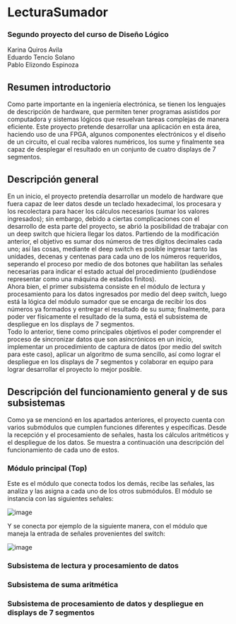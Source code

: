 # LecturaSumador
### Segundo proyecto del curso de Diseño Lógico  
Karina Quiros Avila  
Eduardo Tencio Solano  
Pablo Elizondo Espinoza  

## Resumen introductorio
Como parte importante en la ingeniería electrónica, se tienen los lenguajes de descripción de hardware, que permiten tener programas asistidos por computadora y sistemas lógicos que resuelvan tareas complejas de manera eficiente. Este proyecto pretende desarrollar una aplicación en esta área, haciendo uso de una FPGA, algunos componentes electrónicos y el diseño de un circuito, el cual reciba valores numéricos, los sume y finalmente sea capaz de desplegar el resultado en un conjunto de cuatro displays de 7 segmentos.

## Descripción general
En un inicio, el proyecto pretendía desarrollar un modelo de hardware que fuera capaz de leer datos desde un teclado hexadecimal, los procesara y los recolectara para hacer los cálculos necesarios (sumar los valores ingresados); sin embargo, debido a ciertas complicaciones con el desarrollo de esta parte del proyecto, se abrió la posibilidad de trabajar con un deep switch que hiciera llegar los datos.
Partiendo de la modificación anterior, el objetivo es sumar dos números de tres dígitos decimales cada uno; así las cosas, mediante el deep switch es posible ingresar tanto las unidades, decenas y centenas para cada uno de los números requeridos, seperando el proceso por medio de dos botones que habilitan las señales necesarias para indicar el estado actual del procedimiento (pudiéndose representar como una máquina de estados finitos).  
Ahora bien, el primer subsistema consiste en el módulo de lectura y procesamiento para los datos ingresados por medio del deep switch, luego está la lógica del módulo sumador que se encarga de recibir los dos números ya formados y entregar el resultado de su suma; finalmente, para poder ver físicamente el resultado de la suma, está el subsistema de despliegue en los displays de 7 segmentos.  
Todo lo anterior, tiene como principales objetivos el poder comprender el proceso de sincronizar datos que son asincrónicos en un inicio, implementar un procedimiento de captura de datos (por medio del switch para este caso), aplicar un algoritmo de suma sencillo, así como lograr el despliegue en los displays de 7 segmentos y colaborar en equipo para lograr desarrollar el proyecto lo mejor posible. 


## Descripción del funcionamiento general y de sus subsistemas
Como ya se mencionó en los apartados anteriores, el proyecto cuenta con varios submódulos que cumplen funciones diferentes y específicas. Desde la recepción y el procesamiento de señales, hasta los cálculos aritméticos y el despliegue de los datos. Se muestra a continuación una descripción del funcionamiento de cada uno de estos.

### Módulo principal (Top)
Este es el módulo que conecta todos los demás, recibe las señales, las analiza y las asigna a cada uno de los otros submódulos.
El módulo se instancia con las siguientes señales:

![image](https://github.com/user-attachments/assets/b0fdab35-c0df-461b-b482-8ffd5a50e574)

Y se conecta por ejemplo de la siguiente manera, con el módulo que maneja la entrada de señales provenientes del switch:

![image](https://github.com/user-attachments/assets/341e491c-cf36-4708-bb38-5a7c50ab0cd8)


### Subsistema de lectura y procesamiento de datos




### Subsistema de suma aritmética 

### Subsistema de procesamiento de datos y despliegue en displays de 7 segmentos
